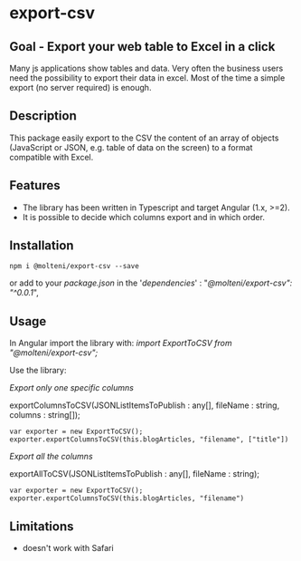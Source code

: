# export-csv

## Goal - Export your web table to Excel in a click
Many js applications show tables and data. Very often the business users need the possibility to export their data in excel.
Most of the time a simple export (no server required) is enough.

## Description
This package easily export to the CSV the content of an array of objects (JavaScript or JSON, e.g. table of data on the screen) to a format compatible with Excel.


## Features
- The library has been written in Typescript and target Angular (1.x, >=2).
- It is possible to decide which columns export and in which order.

## Installation
```
npm i @molteni/export-csv --save
```
or
add to your _package.json_ in the '_dependencies_' :  "_@molteni/export-csv": "^0.0.1_",

## Usage
In Angular import the library with:
_import ExportToCSV from  "@molteni/export-csv";_

Use the library:

_Export only one specific columns_

exportColumnsToCSV(JSONListItemsToPublish : any[], fileName : string, columns : string[]);

```
var exporter = new ExportToCSV();
exporter.exportColumnsToCSV(this.blogArticles, "filename", ["title"])
```

_Export all the columns_

exportAllToCSV(JSONListItemsToPublish : any[], fileName : string);

```
var exporter = new ExportToCSV();
exporter.exportColumnsToCSV(this.blogArticles, "filename")
```

## Limitations

- doesn't work with Safari